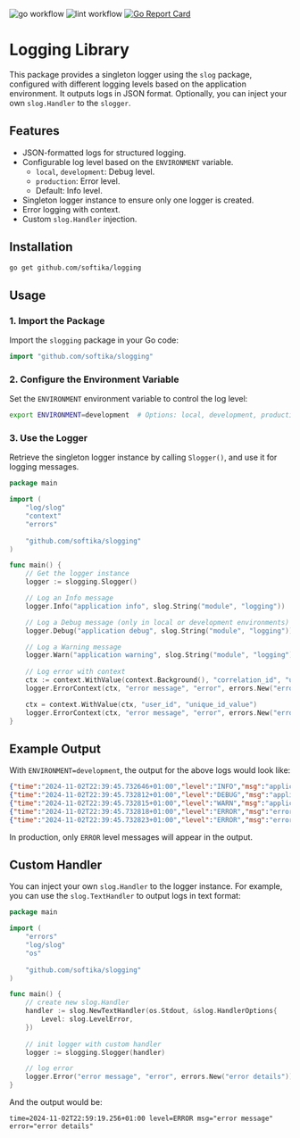 ![go workflow](https://github.com/softika/slogging/actions/workflows/test.yml/badge.svg)
![lint workflow](https://github.com/softika/slogging/actions/workflows/lint.yml/badge.svg)
[![Go Report Card](https://goreportcard.com/badge/github.com/softika/slogging)](https://goreportcard.com/report/github.com/softika/slogging)

# Logging Library

This package provides a singleton logger using the `slog` package, configured with different logging levels based on the application environment. 
It outputs logs in JSON format. Optionally, you can inject your own `slog.Handler` to the `slogger`.


## Features

- JSON-formatted logs for structured logging.
- Configurable log level based on the `ENVIRONMENT` variable.
    - `local`, `development`: Debug level.
    - `production`: Error level.
    - Default: Info level.
- Singleton logger instance to ensure only one logger is created.
- Error logging with context.
- Custom `slog.Handler` injection.

## Installation

```bash
go get github.com/softika/logging
```

## Usage

### 1. Import the Package

Import the `slogging` package in your Go code:

```go
import "github.com/softika/slogging"
```

### 2. Configure the Environment Variable

Set the `ENVIRONMENT` environment variable to control the log level:

```bash
export ENVIRONMENT=development  # Options: local, development, production
```

### 3. Use the Logger

Retrieve the singleton logger instance by calling `Slogger()`, and use it for logging messages.

```go
package main

import (
    "log/slog"
    "context"
    "errors"
	
    "github.com/softika/slogging"
)

func main() {
    // Get the logger instance
    logger := slogging.Slogger()

    // Log an Info message
    logger.Info("application info", slog.String("module", "logging"))

    // Log a Debug message (only in local or development environments)
    logger.Debug("application debug", slog.String("module", "logging"))

    // Log a Warning message
    logger.Warn("application warning", slog.String("module", "logging"))
    
    // Log error with context
    ctx := context.WithValue(context.Background(), "correlation_id", "unique_id_value")
    logger.ErrorContext(ctx, "error message", "error", errors.New("error details"))

    ctx = context.WithValue(ctx, "user_id", "unique_id_value")
    logger.ErrorContext(ctx, "error message", "error", errors.New("error details"))
}
```

## Example Output

With `ENVIRONMENT=development`, the output for the above logs would look like:

```json
{"time":"2024-11-02T22:39:45.732646+01:00","level":"INFO","msg":"application info","module":"logging"}
{"time":"2024-11-02T22:39:45.732812+01:00","level":"DEBUG","msg":"application debug","module":"logging"}
{"time":"2024-11-02T22:39:45.732815+01:00","level":"WARN","msg":"application warning","module":"logging"}
{"time":"2024-11-02T22:39:45.732818+01:00","level":"ERROR","msg":"error message","error":"error details","correlation_id":"unique_id_value"}
{"time":"2024-11-02T22:39:45.732823+01:00","level":"ERROR","msg":"error message","error":"error details","correlation_id":"unique_id_value","user_id":"unique_id_value"}
```

In production, only `ERROR` level messages will appear in the output.

## Custom Handler

You can inject your own `slog.Handler` to the logger instance. For example, you can use the `slog.TextHandler` to output logs in text format:

```go
package main

import (
    "errors"
    "log/slog"
    "os"
    
    "github.com/softika/slogging"
)

func main() {
    // create new slog.Handler	
    handler := slog.NewTextHandler(os.Stdout, &slog.HandlerOptions{
        Level: slog.LevelError,
    })
	
    // init logger with custom handler
    logger := slogging.Slogger(handler)

    // log error
    logger.Error("error message", "error", errors.New("error details"))
}
```

And the output would be:

```
time=2024-11-02T22:59:19.256+01:00 level=ERROR msg="error message" error="error details"
```